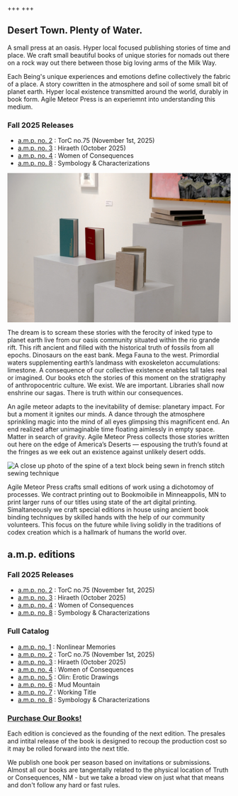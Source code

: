 +++
+++

## Desert Town. Plenty of Water. 

A small press at an oasis. Hyper local focused publishing stories of time and place. We craft small beautiful books of unique stories for nomads out there on a rock way out there between those big loving arms of the Milk Way.

Each Being's unique experiences and emotions define collectively the fabric of a place. A story cowritten in the atmosphere and soil of some small bit of planet earth. Hyper local existence transmitted around the world, durably in book form. Agile Meteor Press is an experiemnt into understanding this medium.  

### Fall 2025 Releases 

- [a.m.p. no. 2](/torc-no75) : TorC no.75 (November 1st, 2025)
- [a.m.p. no. 3](/hiraeth) : Hiraeth (October 2025)
- [a.m.p. no. 4](women-of-consequences) : Women of Consequences
- [a.m.p. no. 8](/symbology-and-characterizations) : Symbology & Characterizations



<img style="display: block; margin:auto;" src="/img/hardbound-prototype-books-on-pedestals-1500px.jpeg"/>


The dream is to scream these stories with the ferocity of inked type to planet earth live from our oasis community situated within the rio grande rift. This rift ancient and filled with the historical truth of fossils from all epochs. Dinosaurs on the east bank. Mega Fauna to the west. Primordial waters supplementing earth’s landmass with exoskeleton accumulations: limestone. A consequence of our collective existence enables tall tales real or imagined. Our books etch the stories of this moment on the stratigraphy of anthropocentric culture. We exist. We are important. Libraries shall now enshrine our sagas. There is truth within our consequences. 

An agile meteor adapts to the inevitability of demise: planetary impact. For but a moment it ignites our minds. A dance through the atmosphere sprinkling magic into the mind of all eyes glimpsing this magnificent end. An end realized  after unimaginable time floating aimlessly in empty space. Matter in search of gravity.  Agile Meteor Press collects those stories written out here on the edge of America’s Deserts — espousing the truth’s found at the fringes as we eek out an existence against unlikely desert odds. 


![A close up photo of the spine of a text block being sewn in french stitch sewing technique](/img/french-stitch-sewing.jpeg "french stitch sewing")

Agile Meteor Press crafts small editions of work using a dichotomoy of processes. We contract printing out to Bookmoibile in Minneappolis, MN to print larger runs of our titles using state of the art digital printing. Simaltaneously we craft special editions in house using ancient book binding techniques by skilled hands with the help of our community volunteers. This focus on the future while living solidly in the traditions of codex creation which is a hallmark of humans the world over. 



## a.m.p. editions

### Fall 2025 Releases 

- [a.m.p. no. 2](/torc-no75) : TorC no.75 (November 1st, 2025)
- [a.m.p. no. 3](/hiraeth) : Hiraeth (October 2025)
- [a.m.p. no. 4](women-of-consequences) : Women of Consequences
- [a.m.p. no. 8](/symbology-and-characterizations) : Symbology & Characterizations

### Full Catalog 

- [a.m.p. no. 1](/nonlinear-memories) : Nonlinear Memories
- [a.m.p. no. 2](/torc-no75) : TorC no.75 (November 1st, 2025)
- [a.m.p. no. 3](/hiraeth) : Hiraeth (October 2025)
- [a.m.p. no. 4](women-of-consequences) : Women of Consequences
- [a.m.p. no. 5](/olin-erotic-drawings) : Olin: Erotic Drawings
- [a.m.p. no. 6](/mud-mountain) : Mud Mountain
- [a.m.p. no. 7](/) : Working Title
- [a.m.p. no. 8](/symbology-and-characterizations) : Symbology & Characterizations

### [Purchase Our Books!](https://shop.torc.art/agile-meteor-press)

Each edition is concieved as the founding of the next edition. The presales and intital release of the book is designed to recoup the production cost so it may be rolled forward into the next title. 

We publish one book per season based on invitations or submissions. Almost all our books are tangentally related to the physical location of Truth or Consequences, NM - but we take a broad view on just what that means and don't follow any hard or fast rules. 



